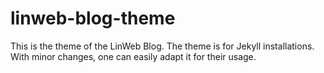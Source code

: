 linweb-blog-theme
=================

This is the theme of the LinWeb Blog. The theme is for Jekyll installations. With minor changes, one can easily adapt it for their usage.
